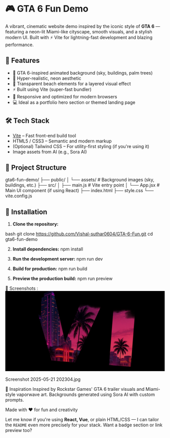 # 🎮 GTA 6 Fun Demo

A vibrant, cinematic website demo inspired by the iconic style of **GTA 6** — featuring a neon-lit Miami-like cityscape, smooth visuals, and a stylish modern UI. Built with ⚡ Vite for lightning-fast development and blazing performance.

## 🚀 Features

- 🎨 GTA 6-inspired animated background (sky, buildings, palm trees)
- 🌆 Hyper-realistic, neon aesthetic
- 🌴 Transparent beach elements for a layered visual effect
- ⚡ Built using Vite (super-fast bundler)
- 🎯 Responsive and optimized for modern browsers
- 💻 Ideal as a portfolio hero section or themed landing page

## 🛠️ Tech Stack

- [Vite](https://vitejs.dev/) – Fast front-end build tool
- HTML5 / CSS3 – Semantic and modern markup
- (Optional) Tailwind CSS – For utility-first styling (if you're using it)
- Image assets from AI (e.g., Sora AI)

## 📁 Project Structure

gta6-fun-demo/
├── public/
│ └── assets/ # Background images (sky, buildings, etc.)
├── src/
│ ├── main.js # Vite entry point
│ └── App.jsx # Main UI component (if using React)
├── index.html
├── style.css
└── vite.config.js


## 🔧 Installation

1. **Clone the repository:**

bash
git clone https://github.com/Vishal-suthar0604/GTA-6-Fun.git
cd gta6-fun-demo

2. **Install dependencies:**
npm install

3. **Run the development server:**
npm run dev

4. **Build for production:**
npm run build

5. **Preview the production build:**
npm run preview

📸 Screenshots :
![Screenshot](https://github.com/Vishal-suthar0604/GTA-6-Fun/blob/41651d5963cfbc0c55af5a797538370544b0d9fe/public/Screenshot%202025-05-21%20202225.jpg)

Screenshot 2025-05-21 202304.jpg

🧠 Inspiration
Inspired by Rockstar Games' GTA 6 trailer visuals and Miami-style vaporwave art. Backgrounds generated using Sora AI with custom prompts.

Made with ❤️ for fun and creativity

Let me know if you're using **React, Vue**, or plain HTML/CSS — I can tailor the `README` even more precisely for your stack. Want a badge section or link preview too?

